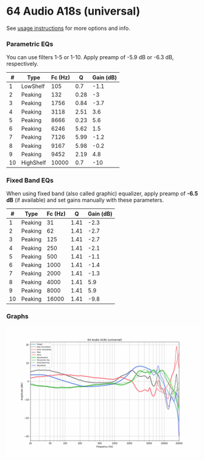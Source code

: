 # 64 Audio A18s (universal)
See [usage instructions](https://github.com/jaakkopasanen/AutoEq#usage) for more options and info.

### Parametric EQs
You can use filters 1-5 or 1-10. Apply preamp of -5.9 dB or -6.3 dB, respectively.

|   # | Type      |   Fc (Hz) |    Q |   Gain (dB) |
|-----|-----------|-----------|------|-------------|
|   1 | LowShelf  |       105 | 0.7  |        -1.1 |
|   2 | Peaking   |       132 | 0.28 |        -3   |
|   3 | Peaking   |      1756 | 0.84 |        -3.7 |
|   4 | Peaking   |      3118 | 2.51 |         3.6 |
|   5 | Peaking   |      8666 | 0.23 |         5.6 |
|   6 | Peaking   |      6246 | 5.62 |         1.5 |
|   7 | Peaking   |      7126 | 5.99 |        -1.2 |
|   8 | Peaking   |      9167 | 5.98 |        -0.2 |
|   9 | Peaking   |      9452 | 2.19 |         4.8 |
|  10 | HighShelf |     10000 | 0.7  |       -10   |

### Fixed Band EQs
When using fixed band (also called graphic) equalizer, apply preamp of **-6.5 dB** (if available) and set gains manually with these parameters.

|   # | Type    |   Fc (Hz) |    Q |   Gain (dB) |
|-----|---------|-----------|------|-------------|
|   1 | Peaking |        31 | 1.41 |        -2.3 |
|   2 | Peaking |        62 | 1.41 |        -2.7 |
|   3 | Peaking |       125 | 1.41 |        -2.7 |
|   4 | Peaking |       250 | 1.41 |        -2.1 |
|   5 | Peaking |       500 | 1.41 |        -1.1 |
|   6 | Peaking |      1000 | 1.41 |        -1.4 |
|   7 | Peaking |      2000 | 1.41 |        -1.3 |
|   8 | Peaking |      4000 | 1.41 |         5.9 |
|   9 | Peaking |      8000 | 1.41 |         5.9 |
|  10 | Peaking |     16000 | 1.41 |        -9.8 |

### Graphs
![](./64%20Audio%20A18s%20(universal).png)

